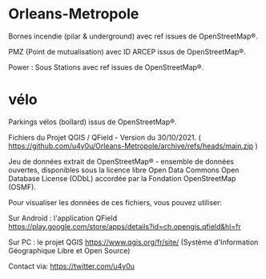 # Orleans-Metropole


Bornes incendie (pilar & underground) avec ref issues de OpenStreetMap®.

PMZ (Point de mutualisation) avec ID ARCEP issus de OpenStreetMap®.

Power : Sous Stations avec ref issues de OpenStreetMap®.

# vélo
Parkings vélos (bollard) issus de OpenStreetMap®.


Fichiers du Projet QGIS / QField - Version du 30/10/2021. ( https://github.com/u4y0u/Orleans-Metropole/archive/refs/heads/main.zip )

Jeu de données extrait de OpenStreetMap® - ensemble de données ouvertes, disponibles sous la licence libre Open Data Commons Open Database License (ODbL) accordée par la Fondation OpenStreetMap (OSMF).

Pour visualiser les données de ces fichiers, vous pouvez utiliser:

Sur Android : l'application QField https://play.google.com/store/apps/details?id=ch.opengis.qfield&hl=fr

Sur PC : le projet QGIS https://www.qgis.org/fr/site/ (Système d'Information Géographique Libre et Open Source)


Contact via: https://twitter.com/u4y0u
